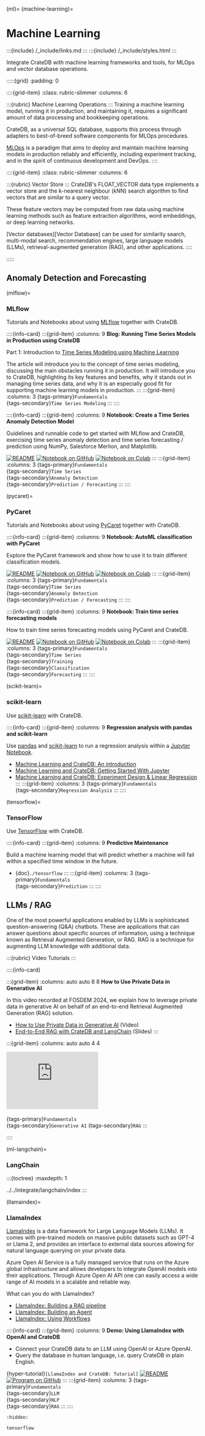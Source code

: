 (ml)=
(machine-learning)=

# Machine Learning

:::{include} /_include/links.md
:::
:::{include} /_include/styles.html
:::

Integrate CrateDB with machine learning frameworks and
tools, for MLOps and vector database operations.

:::::{grid}
:padding: 0

::::{grid-item}
:class: rubric-slimmer
:columns: 6

:::{rubric} Machine Learning Operations
:::
Training a machine learning model, running it in production, and maintaining
it, requires a significant amount of data processing and bookkeeping
operations.

CrateDB, as a universal SQL database, supports this process through
adapters to best-of-breed software components for MLOps procedures.

[MLOps] is a paradigm that aims to deploy and maintain machine learning models
in production reliably and efficiently, including experiment tracking, and in
the spirit of continuous development and DevOps.
::::

::::{grid-item}
:class: rubric-slimmer
:columns: 6

:::{rubric} Vector Store
:::
CrateDB's FLOAT_VECTOR data type implements a vector store and the k-nearest
neighbour (kNN) search algorithm to find vectors that are similar to a query
vector.

These feature vectors may be computed from raw data using machine learning
methods such as feature extraction algorithms, word embeddings, or deep
learning networks. 

[Vector databases][Vector Database] can be used for similarity search, multi-modal search,
recommendation engines, large language models (LLMs), retrieval-augmented
generation (RAG), and other applications.
::::

:::::


## Anomaly Detection and Forecasting


(mlflow)=
### MLflow

Tutorials and Notebooks about using [MLflow] together with CrateDB.

::::{info-card}
:::{grid-item}
:columns: 9
**Blog: Running Time Series Models in Production using CrateDB**

Part 1: Introduction to [Time Series Modeling using Machine Learning]

The article will introduce you to the concept of time series modeling,
discussing the main obstacles running it in production.
It will introduce you to CrateDB, highlighting its key features and
benefits, why it stands out in managing time series data, and why it is
an especially good fit for supporting machine learning models in production.
:::
:::{grid-item}
:columns: 3
{tags-primary}`Fundamentals` \
{tags-secondary}`Time Series Modeling`
:::
::::


::::{info-card}
:::{grid-item}
:columns: 9
**Notebook: Create a Time Series Anomaly Detection Model**

Guidelines and runnable code to get started with MLflow and
CrateDB, exercising time series anomaly detection and time series forecasting /
prediction using NumPy, Salesforce Merlion, and Matplotlib.

[![README](https://img.shields.io/badge/Open-README-darkblue?logo=GitHub)][MLflow and CrateDB]
[![Notebook on GitHub](https://img.shields.io/badge/Open-Notebook%20on%20GitHub-darkgreen?logo=GitHub)][tracking-merlion-github]
[![Notebook on Colab](https://img.shields.io/badge/Open-Notebook%20on%20Colab-blue?logo=Google%20Colab)][tracking-merlion-colab]
:::
:::{grid-item}
:columns: 3
{tags-primary}`Fundamentals` \
{tags-secondary}`Time Series` \
{tags-secondary}`Anomaly Detection` \
{tags-secondary}`Prediction / Forecasting`
:::
::::


(pycaret)=
### PyCaret

Tutorials and Notebooks about using [PyCaret] together with CrateDB.

::::{info-card}
:::{grid-item}
:columns: 9
**Notebook: AutoML classification with PyCaret**

Explore the PyCaret framework and show how to use it to train different
classification models.

[![README](https://img.shields.io/badge/Open-README-darkblue?logo=GitHub)][AutoML with PyCaret and CrateDB]
[![Notebook on GitHub](https://img.shields.io/badge/Open-Notebook%20on%20GitHub-darkgreen?logo=GitHub)][automl-classify-github]
[![Notebook on Colab](https://img.shields.io/badge/Open-Notebook%20on%20Colab-blue?logo=Google%20Colab)][automl-classify-colab]
:::
:::{grid-item}
:columns: 3
{tags-primary}`Fundamentals` \
{tags-secondary}`Time Series` \
{tags-secondary}`Anomaly Detection` \
{tags-secondary}`Prediction / Forecasting`
:::
::::

::::{info-card}
:::{grid-item}
:columns: 9
**Notebook: Train time series forecasting models**

How to train time series forecasting models using PyCaret and CrateDB.

[![README](https://img.shields.io/badge/Open-README-darkblue?logo=GitHub)][AutoML with PyCaret and CrateDB]
[![Notebook on GitHub](https://img.shields.io/badge/Open-Notebook%20on%20GitHub-darkgreen?logo=GitHub)][automl-forecasting-github]
[![Notebook on Colab](https://img.shields.io/badge/Open-Notebook%20on%20Colab-blue?logo=Google%20Colab)][automl-forecasting-colab]
:::
:::{grid-item}
:columns: 3
{tags-primary}`Fundamentals` \
{tags-secondary}`Time Series` \
{tags-secondary}`Training` \
{tags-secondary}`Classification` \
{tags-secondary}`Forecasting`
:::
::::


(scikit-learn)=
### scikit-learn

Use [scikit-learn] with CrateDB.

::::{info-card}
:::{grid-item}
:columns: 9
**Regression analysis with pandas and scikit-learn**

Use [pandas] and [scikit-learn] to run a regression analysis within a
[Jupyter Notebook].

- [Machine Learning and CrateDB: An introduction]
- [Machine Learning and CrateDB: Getting Started With Jupyter]
- [Machine Learning and CrateDB: Experiment Design & Linear Regression]
:::
:::{grid-item}
:columns: 3
{tags-primary}`Fundamentals` \
{tags-secondary}`Regression Analysis`
:::
::::


(tensorflow)=
### TensorFlow

Use [TensorFlow] with CrateDB.

::::{info-card}
:::{grid-item}
:columns: 9
**Predictive Maintenance**

Build a machine learning model that will predict whether a machine will
fail within a specified time window in the future.

- {doc}`./tensorflow`
:::
:::{grid-item}
:columns: 3
{tags-primary}`Fundamentals` \
{tags-secondary}`Prediction`
:::
::::


## LLMs / RAG

One of the most powerful applications enabled by LLMs is sophisticated
question-answering (Q&A) chatbots.
These are applications that can answer questions about specific sources
of information, using a technique known as Retrieval Augmented Generation,
or RAG. RAG is a technique for augmenting LLM knowledge with additional data.


:::{rubric} Video Tutorials
:::

::::{info-card}

:::{grid-item}
:columns: auto auto 8 8
**How to Use Private Data in Generative AI**

In this video recorded at FOSDEM 2024, we explain how to leverage private data
in generative AI on behalf of an end-to-end Retrieval Augmented Generation (RAG)
solution.

- [How to Use Private Data in Generative AI] (Video)
- [End-to-End RAG with CrateDB and LangChain] (Slides)
:::

:::{grid-item}
:columns: auto auto 4 4

<iframe width="240" src="https://www.youtube-nocookie.com/embed/icquKckM4o0?si=J0w5yG56Ld4fIXfm" title="YouTube video player" frameborder="0" allow="accelerometer; autoplay; clipboard-write; encrypted-media; gyroscope; picture-in-picture; web-share" allowfullscreen></iframe>
&nbsp;

{tags-primary}`Fundamentals` \
{tags-secondary}`Generative AI`
{tags-secondary}`RAG`
:::

::::


(ml-langchain)=
### LangChain

:::{toctree}
:maxdepth: 1

../../integrate/langchain/index
:::


(llamaindex)=
### LlamaIndex

[LlamaIndex] is a data framework for Large Language Models (LLMs). It comes with
pre-trained models on massive public datasets such as GPT-4 or Llama 2, and
provides an interface to external data sources allowing for natural language
querying on your private data.

Azure Open AI Service is a fully managed service that runs on the Azure global
infrastructure and allows developers to integrate OpenAI models into their
applications. Through Azure Open AI API one can easily access a wide range of
AI models in a scalable and reliable way.

What can you do with LlamaIndex?

- [LlamaIndex: Building a RAG pipeline]
- [LlamaIndex: Building an Agent]
- [LlamaIndex: Using Workflows]

::::{info-card}
:::{grid-item}
:columns: 9
**Demo: Using LlamaIndex with OpenAI and CrateDB**

- Connect your CrateDB data to an LLM using OpenAI or Azure OpenAI.
- Query the database in human language,
  i.e. query CrateDB in plain English.

{hyper-tutorial}`[LlamaIndex and CrateDB: Tutorial]`
[![README](https://img.shields.io/badge/Open-README-darkblue?logo=GitHub)][LlamaIndex and CrateDB: Code Examples]
[![Program on GitHub](https://img.shields.io/badge/Open%20on-GitHub-darkgreen?logo=GitHub)][llamaindex-nlquery-github]
:::
:::{grid-item}
:columns: 3
{tags-primary}`Fundamentals` \
{tags-secondary}`LLM` \
{tags-secondary}`NLP` \
{tags-secondary}`RAG`
:::
::::


```{toctree}
:hidden:

tensorflow
```


[AutoML with PyCaret and CrateDB]: https://github.com/crate/cratedb-examples/tree/main/topic/machine-learning/automl
[automl-classify-github]: https://github.com/crate/cratedb-examples/blob/main/topic/machine-learning/automl/automl_classification_with_pycaret.ipynb
[automl-classify-colab]: https://colab.research.google.com/github/crate/cratedb-examples/blob/main/topic/machine-learning/automl/automl_classification_with_pycaret.ipynb
[automl-forecasting-github]: https://github.com/crate/cratedb-examples/blob/main/topic/machine-learning/automl/automl_timeseries_forecasting_with_pycaret.ipynb
[automl-forecasting-colab]: https://colab.research.google.com/github/crate/cratedb-examples/blob/main/topic/machine-learning/automl/automl_timeseries_forecasting_with_pycaret.ipynb
[End-to-End RAG with CrateDB and LangChain]: https://speakerdeck.com/cratedb/how-to-use-private-data-in-generative-ai-end-to-end-solution-for-rag-with-cratedb-and-langchain
[How to set up LangChain with CrateDB]: https://community.cratedb.com/t/how-to-set-up-langchain-with-cratedb/1576
[How to Use Private Data in Generative AI]: https://youtu.be/icquKckM4o0?feature=shared
[Jupyter Notebook]: https://jupyter.org/
[LlamaIndex]: https://www.llamaindex.ai/framework
[LlamaIndex: Building a RAG pipeline]: https://docs.llamaindex.ai/en/stable/understanding/rag/
[LlamaIndex: Building an Agent]: https://docs.llamaindex.ai/en/stable/understanding/agent/
[LlamaIndex: Using Workflows]: https://docs.llamaindex.ai/en/stable/understanding/workflows/
[LlamaIndex and CrateDB: Code Examples]: https://github.com/crate/cratedb-examples/tree/main/topic/machine-learning/llama-index
[LlamaIndex and CrateDB: Tutorial]: https://community.cratedb.com/t/how-to-connect-your-cratedb-data-to-llm-with-llamaindex-and-azure-openai/1612
[llamaindex-nlquery-github]: https://github.com/crate/cratedb-examples/blob/main/topic/machine-learning/llama-index/main.py
[Machine Learning and CrateDB: An introduction]: https://cratedb.com/blog/machine-learning-and-cratedb-part-one
[Machine Learning and CrateDB: Getting Started With Jupyter]: https://cratedb.com/blog/machine-learning-cratedb-jupyter
[Machine Learning and CrateDB: Experiment Design & Linear Regression]: https://cratedb.com/blog/machine-learning-and-cratedb-part-three-experiment-design-and-linear-regression
[MLflow]: https://mlflow.org/
[MLflow and CrateDB]: https://github.com/crate/cratedb-examples/tree/main/topic/machine-learning/mlops-mlflow
[MLOps]: https://en.wikipedia.org/wiki/MLOps
[pandas]: https://pandas.pydata.org/
[PyCaret]: https://www.pycaret.org
[scikit-learn]: https://scikit-learn.org/
[TensorFlow]: https://www.tensorflow.org/
[Time Series Modeling using Machine Learning]: https://cratedb.com/blog/introduction-to-time-series-modeling-with-cratedb-machine-learning-time-series-data
[tracking-merlion-colab]: https://colab.research.google.com/github/crate/cratedb-examples/blob/main/topic/machine-learning/mlops-mlflow/tracking_merlion.ipynb
[tracking-merlion-github]: https://github.com/crate/cratedb-examples/blob/main/topic/machine-learning/mlops-mlflow/tracking_merlion.ipynb
